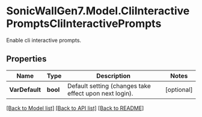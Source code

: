 # SonicWallGen7.Model.CliInteractivePromptsCliInteractivePrompts
Enable cli interactive prompts.

## Properties

Name | Type | Description | Notes
------------ | ------------- | ------------- | -------------
**VarDefault** | **bool** | Default setting (changes take effect upon next login). | [optional] 

[[Back to Model list]](../README.md#documentation-for-models) [[Back to API list]](../README.md#documentation-for-api-endpoints) [[Back to README]](../README.md)

